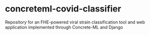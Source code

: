# concreteml-covid-classifier
Repository for an FHE-powered viral strain classification tool and web application implemented through Concrete-ML and Django
